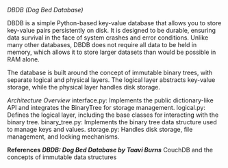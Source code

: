 *DBDB (Dog Bed Database)*

DBDB is a simple Python-based key-value database that allows you to store key-value pairs persistently on disk. It is designed to be durable, ensuring data survival in the face of system crashes and error conditions. Unlike many other databases, DBDB does not require all data to be held in memory, which allows it to store larger datasets than would be possible in RAM alone.

The database is built around the concept of immutable binary trees, with separate logical and physical layers. The logical layer abstracts key-value storage, while the physical layer handles disk storage.

*Architecture Overview*
interface.py: Implements the public dictionary-like API and integrates the BinaryTree for storage management.
logical.py: Defines the logical layer, including the base classes for interacting with the binary tree.
binary_tree.py: Implements the binary tree data structure used to manage keys and values.
storage.py: Handles disk storage, file management, and locking mechanisms.

**References**
***DBDB: Dog Bed Database by Taavi Burns***
CouchDB and the concepts of immutable data structures
